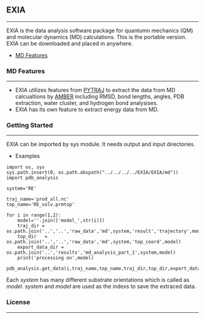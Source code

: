 ## **EXIA**
___

EXIA is the data analysis software package for quantumn mechanics (QM) and molecular dynamics (MD) calculations.
This is the portable version. EXIA can be downloaded and placed in anywhere.

* [MD Features](#Features)

### MD Features
___

* EXIA utilizes features from [PYTRAJ](https://github.com/Amber-MD/pytraj/blob/master/README.md) to extract the data from MD calcualtions by [AMBER](http://ambermd.org) including RMSD, bond lengths, angles, PDB extraction, water cluster, and hydrogen bond analysises.
* EXIA has its own feature to extract energy data from MD.

### Getting Started
___

EXIA can be imported by sys module. It needs output and input directories.

* Examples

```
import os, sys
sys.path.insert(0, os.path.abspath("../../../../EXIA/EXIA/md"))
import pdb_analysis
```

```
system='RE'

traj_name='prod_all.nc'
top_name='RE_solv.prmtop'

for i in range(1,2):
    model=''.join(['model_',str(i)])
    traj_dir = os.path.join('..','..','raw_data','md',system,'result','trajectory',model)
    top_dir   =  os.path.join('..','..','raw_data','md',system,'top_coord',model)
    export_data_dir = os.path.join('..','results','md_analysis_part_1',system,model)
    print('processing on',model)
    pdb_analysis.get_data(i,traj_name,top_name,traj_dir,top_dir,export_data_dir)
```
Each _system_ has many different substrate orientations which is called as _model_. _system_ and _model_ are used as the indexs to save the extraced data.

### License
___